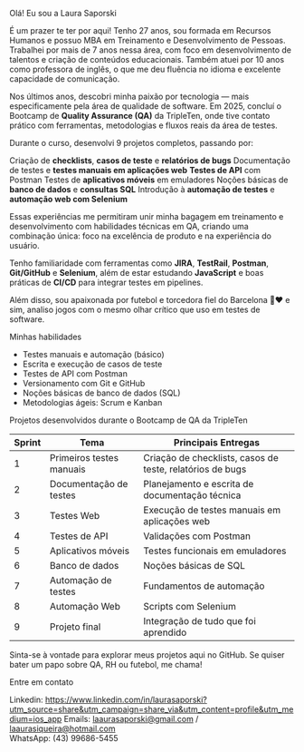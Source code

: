  Olá! Eu sou a Laura Saporski

É um prazer te ter por aqui! Tenho 27 anos, sou formada em Recursos Humanos e possuo MBA em Treinamento e Desenvolvimento de Pessoas. Trabalhei por mais de 7 anos nessa área, com foco em desenvolvimento de talentos e criação de conteúdos educacionais. Também atuei por 10 anos como professora de inglês, o que me deu fluência no idioma e excelente capacidade de comunicação.

Nos últimos anos, descobri minha paixão por tecnologia — mais especificamente pela área de qualidade de software. Em 2025, concluí o Bootcamp de **Quality Assurance (QA)** da TripleTen, onde tive contato prático com ferramentas, metodologias e fluxos reais da área de testes.

Durante o curso, desenvolvi 9 projetos completos, passando por:

  Criação de **checklists**, **casos de teste** e **relatórios de bugs**
  Documentação de testes e **testes manuais em aplicações web**
  **Testes de API** com Postman
  Testes de **aplicativos móveis** em emuladores
  Noções básicas de **banco de dados** e **consultas SQL**
  Introdução à **automação de testes** e **automação web com Selenium**

Essas experiências me permitiram unir minha bagagem em treinamento e desenvolvimento com habilidades técnicas em QA, criando uma combinação única: foco na excelência de produto e na experiência do usuário.

Tenho familiaridade com ferramentas como **JIRA**, **TestRail**, **Postman**, **Git/GitHub** e **Selenium**, além de estar estudando **JavaScript** e boas práticas de **CI/CD** para integrar testes em pipelines.

Além disso, sou apaixonada por futebol e torcedora fiel do Barcelona 💙❤️ e sim, analiso jogos com o mesmo olhar crítico que uso em testes de software.



Minhas habilidades

- Testes manuais e automação (básico)  
- Escrita e execução de casos de teste  
- Testes de API com Postman  
- Versionamento com Git e GitHub  
- Noções básicas de banco de dados (SQL)  
- Metodologias ágeis: Scrum e Kanban  

 Projetos desenvolvidos durante o Bootcamp de QA da TripleTen

| Sprint | Tema | Principais Entregas |
|--------|------|----------------------|
| 1 | Primeiros testes manuais | Criação de checklists, casos de teste, relatórios de bugs |
| 2 | Documentação de testes | Planejamento e escrita de documentação técnica |
| 3 | Testes Web | Execução de testes manuais em aplicações web |
| 4 | Testes de API | Validações com Postman |
| 5 | Aplicativos móveis | Testes funcionais em emuladores |
| 6 | Banco de dados | Noções básicas de SQL |
| 7 | Automação de testes | Fundamentos de automação |
| 8 | Automação Web | Scripts com Selenium |
| 9 | Projeto final | Integração de tudo que foi aprendido |


Sinta-se à vontade para explorar meus projetos aqui no GitHub. Se quiser bater um papo sobre QA, RH ou futebol, me chama! 


Entre em contato

Linkedin: https://www.linkedin.com/in/laurasaporski?utm_source=share&utm_campaign=share_via&utm_content=profile&utm_medium=ios_app
Emails: laaurasaporski@gmail.com / laaurasiqueira@hotmail.com  
WhatsApp: (43) 99686-5455
